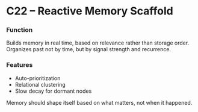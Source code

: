 # C22 – Reactive Memory Scaffold

### Function

Builds memory in real time, based on relevance rather than storage order. Organizes past not by time, but by signal strength and recurrence.

### Features

- Auto-prioritization  
- Relational clustering  
- Slow decay for dormant nodes

Memory should shape itself based on what matters, not when it happened.
